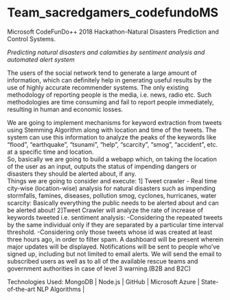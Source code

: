 # Team_sacredgamers_codefundoMS
Microsoft CodeFunDo++ 2018 Hackathon-Natural Disasters Prediction and Control Systems.

*Predicting natural disasters and calamities by sentiment analysis and automated alert system*

  The users of the social network tend to generate a large amount of information, which can definitely help in generating useful results by the use of highly accurate recommender systems. The only existing methodology of reporting people is the media, i.e. news, radio etc. Such methodologies are time consuming and fail to report people immediately, resulting in human and economic losses.

  We are going to implement mechanisms for keyword extraction from tweets using Stemming Algorithm along with location and time of the tweets. The system can use this information to analyze the peaks of the keywords like “flood”, “earthquake”, “tsunami”, “help”, “scarcity”, “smog”, “accident”, etc. at a specific time and location.   
  So, basically we are going to build a webapp which, on taking the location of the user as an input, outputs the status of impending dangers or disasters they should be alerted about, if any.  
Things we are going to consider and execute:
1] Tweet crawler - Real time city-wise (location-wise) analysis for natural disasters such as impending stormfalls, famines, diseases, pollution smog, cyclones, hurricanes, water scarcity: Basically everything the public needs to be alerted about and can be alerted about!
2]Tweet Crawler will analyze the rate of increase of keywords tweeted i.e. sentiment analysis:
  -Considering the repeated tweets by the same individual only if they are separated by a particular time interval threshold.
  -Considering only those tweets whose id was created at least three hours ago, in order to filter spam. 
  A dashboard will be present wherein major updates will be displayed. Notifications will be sent to people who’ve signed up, including but not limited to email alerts. We will send the email to subscribed users as well as to all of the available rescue teams and government authorities in case of level 3 warning.(B2B and B2C)

Technologies Used:
MongoDB | Node.js | GitHub | Microsoft Azure | State-of-the-art NLP Algorithms | 
